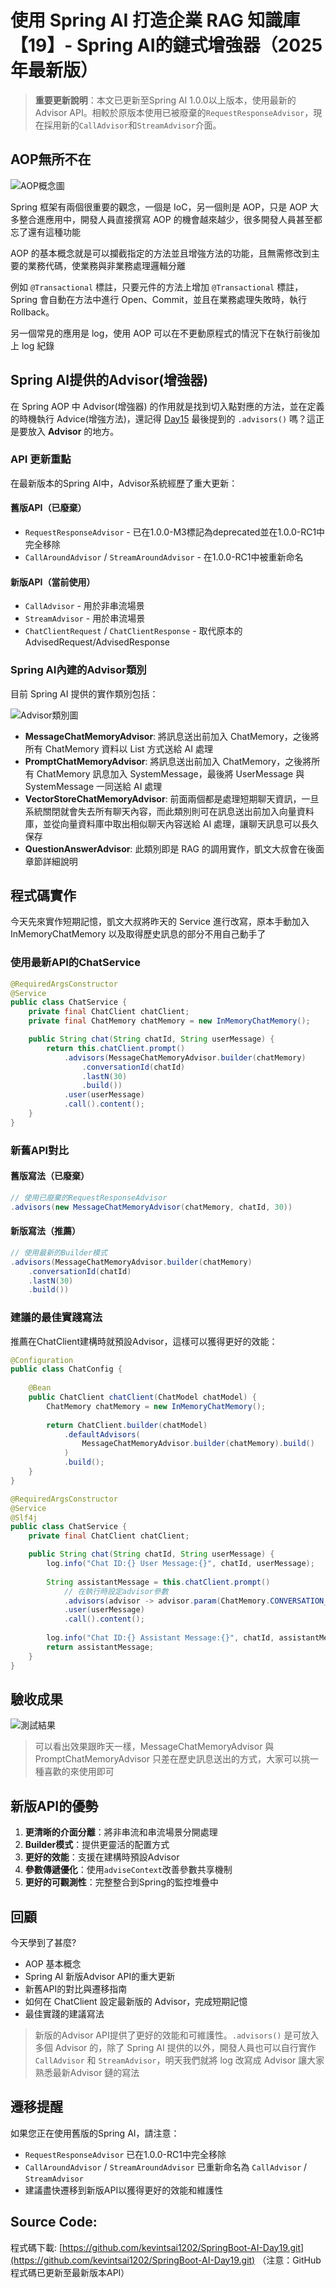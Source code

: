 # 使用 Spring AI 打造企業 RAG 知識庫【19】- Spring AI的鏈式增強器（2025年最新版）

> **重要更新說明**：本文已更新至Spring AI 1.0.0以上版本，使用最新的Advisor API。相較於原版本使用已被廢棄的`RequestResponseAdvisor`，現在採用新的`CallAdvisor`和`StreamAdvisor`介面。

## AOP無所不在

![AOP概念圖](https://ithelp.ithome.com.tw/upload/images/20240819/20161290PpCeC08JCZ.jpg)

Spring 框架有兩個很重要的觀念，一個是 IoC，另一個則是 AOP，只是 AOP 大多整合進應用中，開發人員直接撰寫 AOP 的機會越來越少，很多開發人員甚至都忘了還有這種功能

AOP 的基本概念就是可以攔截指定的方法並且增強方法的功能，且無需修改到主要的業務代碼，使業務與非業務處理邏輯分離

例如 `@Transactional` 標註，只要元件的方法上增加 `@Transactional` 標註，Spring 會自動在方法中進行 Open、Commit，並且在業務處理失敗時，執行 Rollback。

另一個常見的應用是 log，使用 AOP 可以在不更動原程式的情況下在執行前後加上 log 紀錄

## Spring AI提供的Advisor(增強器)

在 Spring AOP 中 Advisor(增強器) 的作用就是找到切入點對應的方法，並在定義的時機執行 Advice(增強方法)，還記得 [Day15](https://ithelp.ithome.com.tw/articles/10344753) 最後提到的 `.advisors()` 嗎？這正是要放入 **Advisor** 的地方。

### API 更新重點

在最新版本的Spring AI中，Advisor系統經歷了重大更新：

#### 舊版API（已廢棄）
- `RequestResponseAdvisor` - 已在1.0.0-M3標記為deprecated並在1.0.0-RC1中完全移除
- `CallAroundAdvisor` / `StreamAroundAdvisor` - 在1.0.0-RC1中被重新命名

#### 新版API（當前使用）
- `CallAdvisor` - 用於非串流場景
- `StreamAdvisor` - 用於串流場景
- `ChatClientRequest` / `ChatClientResponse` - 取代原本的AdvisedRequest/AdvisedResponse

### Spring AI內建的Advisor類別

目前 Spring AI 提供的實作類別包括：

![Advisor類別圖](https://ithelp.ithome.com.tw/upload/images/20240819/201612900g7q0iHGAj.png)

- **MessageChatMemoryAdvisor**: 將訊息送出前加入 ChatMemory，之後將所有 ChatMemory 資料以 List 方式送給 AI 處理
- **PromptChatMemoryAdvisor**: 將訊息送出前加入 ChatMemory，之後將所有 ChatMemory 訊息加入 SystemMessage，最後將 UserMessage 與 SystemMessage 一同送給 AI 處理
- **VectorStoreChatMemoryAdvisor**: 前面兩個都是處理短期聊天資訊，一旦系統關閉就會失去所有聊天內容，而此類別則可在訊息送出前加入向量資料庫，並從向量資料庫中取出相似聊天內容送給 AI 處理，讓聊天訊息可以長久保存
- **QuestionAnswerAdvisor**: 此類別即是 RAG 的調用實作，凱文大叔會在後面章節詳細說明

## 程式碼實作

今天先來實作短期記憶，凱文大叔將昨天的 Service 進行改寫，原本手動加入 InMemoryChatMemory 以及取得歷史訊息的部分不用自己動手了

### 使用最新API的ChatService

```java
@RequiredArgsConstructor
@Service
public class ChatService {
    private final ChatClient chatClient;
    private final ChatMemory chatMemory = new InMemoryChatMemory();

    public String chat(String chatId, String userMessage) {
        return this.chatClient.prompt()
            .advisors(MessageChatMemoryAdvisor.builder(chatMemory)
                .conversationId(chatId)
                .lastN(30)
                .build())
            .user(userMessage)
            .call().content();
    }
}
```

### 新舊API對比

#### 舊版寫法（已廢棄）
```java
// 使用已廢棄的RequestResponseAdvisor
.advisors(new MessageChatMemoryAdvisor(chatMemory, chatId, 30))
```

#### 新版寫法（推薦）
```java
// 使用最新的Builder模式
.advisors(MessageChatMemoryAdvisor.builder(chatMemory)
    .conversationId(chatId)
    .lastN(30)
    .build())
```

### 建議的最佳實踐寫法

推薦在ChatClient建構時就預設Advisor，這樣可以獲得更好的效能：

```java
@Configuration
public class ChatConfig {
    
    @Bean
    public ChatClient chatClient(ChatModel chatModel) {
        ChatMemory chatMemory = new InMemoryChatMemory();
        
        return ChatClient.builder(chatModel)
            .defaultAdvisors(
                MessageChatMemoryAdvisor.builder(chatMemory).build()
            )
            .build();
    }
}

@RequiredArgsConstructor
@Service
@Slf4j
public class ChatService {
    private final ChatClient chatClient;

    public String chat(String chatId, String userMessage) {
        log.info("Chat ID:{} User Message:{}", chatId, userMessage);
        
        String assistantMessage = this.chatClient.prompt()
            // 在執行時設定advisor參數
            .advisors(advisor -> advisor.param(ChatMemory.CONVERSATION_ID, chatId))
            .user(userMessage)
            .call().content();
            
        log.info("Chat ID:{} Assistant Message:{}", chatId, assistantMessage);
        return assistantMessage;
    }
}
```

## 驗收成果

![測試結果](https://ithelp.ithome.com.tw/upload/images/20240819/20161290WBgQmjFsi1.png)

> 可以看出效果跟昨天一樣，MessageChatMemoryAdvisor 與 PromptChatMemoryAdvisor 只差在歷史訊息送出的方式，大家可以挑一種喜歡的來使用即可

## 新版API的優勢

1. **更清晰的介面分離**：將非串流和串流場景分開處理
2. **Builder模式**：提供更靈活的配置方式
3. **更好的效能**：支援在建構時預設Advisor
4. **參數傳遞優化**：使用`adviseContext`改善參數共享機制
5. **更好的可觀測性**：完整整合到Spring的監控堆疊中

## 回顧

今天學到了甚麼?

- AOP 基本概念
- Spring AI 新版Advisor API的重大更新
- 新舊API的對比與遷移指南
- 如何在 ChatClient 設定最新版的 Advisor，完成短期記憶
- 最佳實踐的建議寫法

> 新版的Advisor API提供了更好的效能和可維護性。`.advisors()` 是可放入多個 Advisor 的，除了 Spring AI 提供的以外，開發人員也可以自行實作 `CallAdvisor` 和 `StreamAdvisor`，明天我們就將 log 改寫成 Advisor 讓大家熟悉最新Advisor 鏈的寫法

## 遷移提醒

如果您正在使用舊版的Spring AI，請注意：
- `RequestResponseAdvisor` 已在1.0.0-RC1中完全移除
- `CallAroundAdvisor` / `StreamAroundAdvisor` 已重新命名為 `CallAdvisor` / `StreamAdvisor`
- 建議盡快遷移到新版API以獲得更好的效能和維護性

## Source Code:

程式碼下載: [https://github.com/kevintsai1202/SpringBoot-AI-Day19.git](https://github.com/kevintsai1202/SpringBoot-AI-Day19.git)
（注意：GitHub程式碼已更新至最新版本API）

